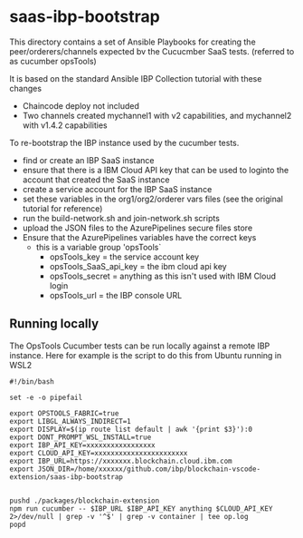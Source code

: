 # saas-ibp-bootstrap

This directory contains a set of Ansible Playbooks for creating the peer/orderers/channels expected bv the Cucucmber SaaS tests.
(referred to as cucumber opsTools)

It is based on the standard Ansible IBP Collection tutorial with these changes
- Chaincode deploy not included
- Two channels created mychannel1 with v2 capabilities, and mychannel2 with v1.4.2 capabilities


To re-bootstrap the IBP instance used by the cucumber tests. 

- find or create an IBP SaaS instance
- ensure that there is a IBM Cloud API key that can be used to loginto the account that created the SaaS instance
- create a service account for the IBP SaaS instance
- set these variables in the org1/org2/orderer vars files (see the original tutorial for reference)
- run the build-network.sh and join-network.sh scripts
- upload the JSON files to the AzurePipelines secure files store
- Ensure that the AzurePipelines variables have the correct keys
  - this is a variable group 'opsTools`
    - opsTools_key = the service account key
    - opsTools_SaaS_api_key = the ibm cloud api key
    - opsTools_secret = anything as this isn't used with IBM Cloud login
    - opsTools_url = the IBP console URL

## Running locally

The OpsTools Cucumber tests can be run locally against a remote IBP instance. Here for example is the script to do this from Ubuntu running in WSL2

```
#!/bin/bash

set -e -o pipefail

export OPSTOOLS_FABRIC=true
export LIBGL_ALWAYS_INDIRECT=1
export DISPLAY=$(ip route list default | awk '{print $3}'):0
export DONT_PROMPT_WSL_INSTALL=true
export IBP_API_KEY=xxxxxxxxxxxxxxxxx
export CLOUD_API_KEY=xxxxxxxxxxxxxxxxxxxxxxx
export IBP_URL=https://xxxxxxx.blockchain.cloud.ibm.com
export JSON_DIR=/home/xxxxxx/github.com/ibp/blockchain-vscode-extension/saas-ibp-bootstrap


pushd ./packages/blockchain-extension
npm run cucumber -- $IBP_URL $IBP_API_KEY anything $CLOUD_API_KEY 2>/dev/null | grep -v '^$' | grep -v container | tee op.log
popd
```